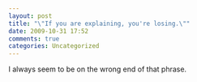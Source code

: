 ```yaml
---
layout: post
title: "\"If you are explaining, you're losing.\""
date: 2009-10-31 17:52
comments: true
categories: Uncategorized
---
```

I always seem to be on the wrong end of that phrase.
